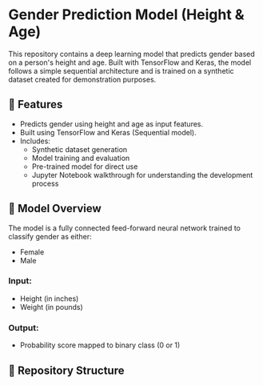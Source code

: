 # Gender Prediction Model (Height & Age)

This repository contains a deep learning model that predicts gender based on a person's height and age. Built with TensorFlow and Keras, the model follows a simple sequential architecture and is trained on a synthetic dataset created for demonstration purposes.

## 🔧 Features

- Predicts gender using height and age as input features.
- Built using TensorFlow and Keras (Sequential model).
- Includes:
  - Synthetic dataset generation
  - Model training and evaluation
  - Pre-trained model for direct use
  - Jupyter Notebook walkthrough for understanding the development process

## 🧠 Model Overview

The model is a fully connected feed-forward neural network trained to classify gender as either:
- Female
- Male

### Input:
- Height (in inches)
- Weight (in pounds)

### Output:
- Probability score mapped to binary class (0 or 1)

## 📁 Repository Structure
